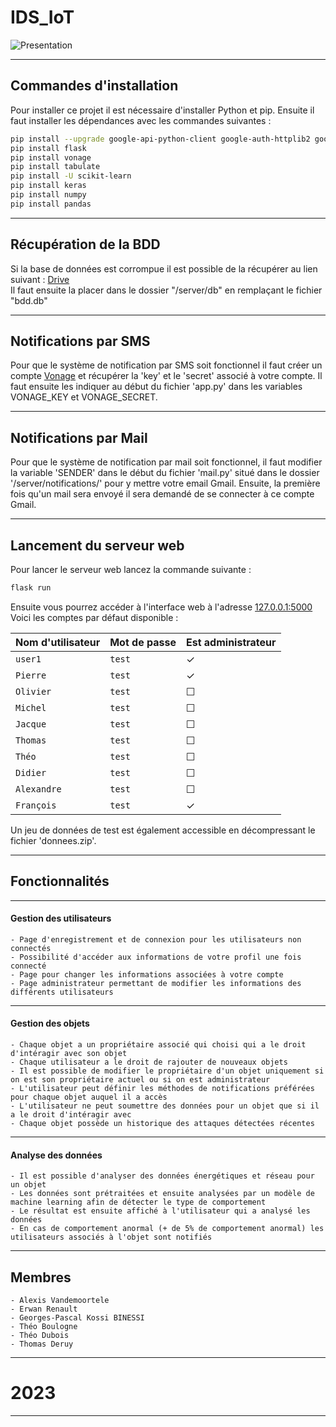 # IDS_IoT

![Presentation](https://theoboulogne.com/temp/CaptureIoT.PNG)

-----------------
## Commandes d'installation

Pour installer ce projet il est nécessaire d'installer Python et pip. Ensuite il faut installer les dépendances avec les commandes suivantes :

```bash
pip install --upgrade google-api-python-client google-auth-httplib2 google-auth-oauthlib
pip install flask
pip install vonage
pip install tabulate
pip install -U scikit-learn
pip install keras
pip install numpy
pip install pandas
```

-----------------
## Récupération de la BDD

Si la base de données est corrompue il est possible de la récupérer au lien suivant : [Drive](https://drive.google.com/file/d/1fl2ZIrbbf-EadTryHTVRkBtF9NLalJa0/view?usp=share_link)  
Il faut ensuite la placer dans le dossier "/server/db" en remplaçant le fichier "bdd.db"  

-----------------
## Notifications par SMS

Pour que le système de notification par SMS soit fonctionnel il faut créer un compte [Vonage](https://www.vonage.ca/en/communications-apis/sms/) et récupérer la 'key' et le 'secret' associé à votre compte. Il faut ensuite les indiquer au début
du fichier 'app.py' dans les variables VONAGE_KEY et VONAGE_SECRET.

-----------------
## Notifications par Mail

Pour que le système de notification par mail soit fonctionnel, il faut modifier la variable 'SENDER' dans le début du fichier 'mail.py' situé dans le dossier '/server/notifications/' pour y mettre votre email Gmail. Ensuite, la première fois qu'un mail sera envoyé il sera demandé de se connecter à ce compte Gmail.

-----------------
## Lancement du serveur web

Pour lancer le serveur web lancez la commande suivante :
```bash
flask run
```
Ensuite vous pourrez accéder à l'interface web à l'adresse [127.0.0.1:5000](127.0.0.1:5000)  
Voici les comptes par défaut disponible :  

| Nom d'utilisateur | Mot de passe | Est administrateur |
| --- | --- | --- |
| `user1` | `test` | &check; |
| `Pierre` | `test` | &check; |
| `Olivier` | `test` | &#x2610; |
| `Michel` | `test` | &#x2610; |
| `Jacque` | `test` | &#x2610; |
| `Thomas` | `test` | &#x2610; |
| `Théo` | `test` | &#x2610; |
| `Didier` | `test` | &#x2610; |
| `Alexandre` | `test` | &#x2610; |
| `François` | `test` | &check; |

Un jeu de données de test est également accessible en décompressant le fichier 'donnees.zip'.

-----------------
## Fonctionnalités

-----------------
#### Gestion des utilisateurs

    - Page d'enregistrement et de connexion pour les utilisateurs non connectés
    - Possibilité d'accéder aux informations de votre profil une fois connecté
    - Page pour changer les informations associées à votre compte
    - Page administrateur permettant de modifier les informations des différents utilisateurs
    
-----------------
#### Gestion des objets

    - Chaque objet a un propriétaire associé qui choisi qui a le droit d'intéragir avec son objet
    - Chaque utilisateur a le droit de rajouter de nouveaux objets
    - Il est possible de modifier le propriétaire d'un objet uniquement si on est son propriétaire actuel ou si on est administrateur
    - L'utilisateur peut définir les méthodes de notifications préférées pour chaque objet auquel il a accès
    - L'utilisateur ne peut soumettre des données pour un objet que si il a le droit d'intéragir avec
    - Chaque objet possède un historique des attaques détectées récentes
    
-----------------
#### Analyse des données

    - Il est possible d'analyser des données énergétiques et réseau pour un objet
    - Les données sont prétraitées et ensuite analysées par un modèle de machine learning afin de détecter le type de comportement
    - Le résultat est ensuite affiché à l'utilisateur qui a analysé les données
    - En cas de comportement anormal (+ de 5% de comportement anormal) les utilisateurs associés à l'objet sont notifiés
    
-----------------
## Membres

    - Alexis Vandemoortele
    - Erwan Renault
    - Georges-Pascal Kossi BINESSI
    - Théo Boulogne
    - Théo Dubois
    - Thomas Deruy
    
-----------------

# 2023

-----------------
